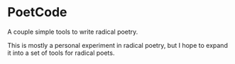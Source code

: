 # PoetCode
A couple simple tools to write radical poetry.

This is mostly a personal experiment in radical poetry, but I hope to expand it into a set of tools for radical poets.
